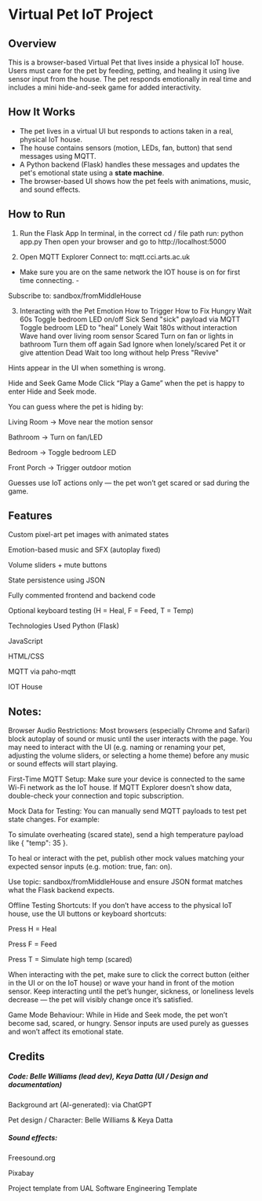 # Virtual Pet IoT Project  

## Overview 
This is a browser-based Virtual Pet that lives inside a physical IoT house. Users must care for the pet by feeding, petting, and healing it using live sensor input from the house. The pet responds emotionally in real time and includes a mini hide-and-seek game for added interactivity.

## How It Works
- The pet lives in a virtual UI but responds to actions taken in a real, physical IoT house.
- The house contains sensors (motion, LEDs, fan, button) that send messages using MQTT.
- A Python backend (Flask) handles these messages and updates the pet's emotional state using a **state machine**.
- The browser-based UI shows how the pet feels with animations, music, and sound effects.

## How to Run

1. Run the Flask App
In terminal, in the correct cd / file path run: python app.py
Then open your browser and go to http://localhost:5000

3. Open MQTT Explorer
Connect to: mqtt.cci.arts.ac.uk
- Make sure you are on the same network the IOT house is on for first time connecting. - 

Subscribe to:
sandbox/fromMiddleHouse

3. Interacting with the Pet
Emotion	How to Trigger	How to Fix
Hungry	Wait 60s	Toggle bedroom LED on/off
Sick	Send "sick" payload via MQTT	Toggle bedroom LED to "heal"
Lonely	Wait 180s without interaction	Wave hand over living room sensor
Scared	Turn on fan or lights in bathroom	Turn them off again
Sad	Ignore when lonely/scared	Pet it or give attention
Dead	Wait too long without help	Press "Revive"

Hints appear in the UI when something is wrong.

Hide and Seek Game Mode
Click “Play a Game” when the pet is happy to enter Hide and Seek mode.

You can guess where the pet is hiding by:

Living Room → Move near the motion sensor

Bathroom → Turn on fan/LED

Bedroom → Toggle bedroom LED

Front Porch → Trigger outdoor motion

Guesses use IoT actions only — the pet won’t get scared or sad during the game.

## Features

Custom pixel-art pet images with animated states

Emotion-based music and SFX (autoplay fixed)

Volume sliders + mute buttons

State persistence using JSON

Fully commented frontend and backend code

Optional keyboard testing (H = Heal, F = Feed, T = Temp)

Technologies Used
Python (Flask)

JavaScript

HTML/CSS

MQTT via paho-mqtt

IOT House 

## Notes:

Browser Audio Restrictions: Most browsers (especially Chrome and Safari) block autoplay of sound or music until the user interacts with the page. You may need to interact with the UI (e.g. naming or renaming your pet, adjusting the volume sliders, or selecting a home theme) before any music or sound effects will start playing.

First-Time MQTT Setup: Make sure your device is connected to the same Wi-Fi network as the IoT house. If MQTT Explorer doesn’t show data, double-check your connection and topic subscription.

Mock Data for Testing: You can manually send MQTT payloads to test pet state changes. For example:

To simulate overheating (scared state), send a high temperature payload like { "temp": 35 }.

To heal or interact with the pet, publish other mock values matching your expected sensor inputs (e.g. motion: true, fan: on).

Use topic: sandbox/fromMiddleHouse and ensure JSON format matches what the Flask backend expects.

Offline Testing Shortcuts: If you don’t have access to the physical IoT house, use the UI buttons or keyboard shortcuts:

Press H = Heal

Press F = Feed

Press T = Simulate high temp (scared)

When interacting with the pet, make sure to click the correct button (either in the UI or on the IoT house) or wave your hand in front of the motion sensor. Keep interacting until the pet’s hunger, sickness, or loneliness levels decrease — the pet will visibly change once it’s satisfied.

Game Mode Behaviour: While in Hide and Seek mode, the pet won’t become sad, scared, or hungry. Sensor inputs are used purely as guesses and won’t affect its emotional state.

## Credits

##### Code: Belle Williams (lead dev), Keya Datta (UI / Design and documentation)

Background art (AI-generated): via ChatGPT

Pet design / Character: Belle Williams & Keya Datta

##### Sound effects:

Freesound.org

Pixabay

Project template from UAL Software Engineering Template
